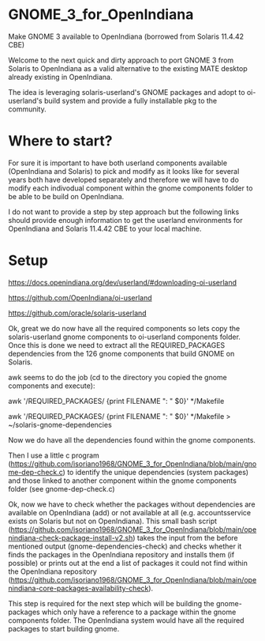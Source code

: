 # GNOME_3_for_OpenIndiana
Make GNOME 3 available to OpenIndiana (borrowed from Solaris 11.4.42 CBE)

Welcome to the next quick and dirty approach to port GNOME 3 from Solaris to OpenIndiana as a valid alternative to the existing MATE desktop already existing in OpenIndiana.

The idea is leveraging solaris-userland's GNOME packages and adopt to oi-userland's build system and provide a fully installable pkg to the community.

# Where to start?

For sure it is important to have both userland components available (OpenIndiana and Solaris) to pick and modify as it looks like for several years both have developed separately and therefore we will have to do modify each indivodual component within the gnome components folder to be able to be build on OpenIndiana.

I do not want to provide a step by step approach but the following links should provide enough information to get the userland environments for OpenIndiana and Solaris 11.4.42 CBE to your local machine.

# Setup

https://docs.openindiana.org/dev/userland/#downloading-oi-userland

https://github.com/OpenIndiana/oi-userland

https://github.com/oracle/solaris-userland



Ok, great we do now have all the required components so lets copy the solaris-userland gnome components to oi-userland components folder. Once this is done we need to extract all the REQUIRED_PACKAGES dependencies from the 126 gnome components that build GNOME on Solaris.

awk seems to do the job (cd to the directory you copied the gnome components and execute): 

awk '/REQUIRED_PACKAGES/ {print FILENAME ": " $0}' */Makefile

awk '/REQUIRED_PACKAGES/ {print FILENAME ": " $0}' */Makefile > ~/solaris-gnome-dependencies

Now we do have all the dependencies found within the gnome components.

Then I use a little c program (https://github.com/isoriano1968/GNOME_3_for_OpenIndiana/blob/main/gnome-dep-check.c) to identify the unique dependencies (system packages) and those linked to another component within the gnome components folder (see gnome-dep-check.c)

Ok, now we have to check whether the packages without dependencies are available on OpenIndiana (add) or not available at all (e.g. accountsservice exists on Solaris but not on OpenIndiana).
This small bash script (https://github.com/isoriano1968/GNOME_3_for_OpenIndiana/blob/main/openindiana-check-package-install-v2.sh) takes the input from the before mentioned output (gnome-dependencies-check) and checks whether it finds the packages in the OpenIndiana repository and installs them (if possible) or prints out at the end a list of packages it could not find within the OpenIndiana repository (https://github.com/isoriano1968/GNOME_3_for_OpenIndiana/blob/main/openindiana-core-packages-availability-check).

This step is required for the next step which will be building the gnome-packages which only have a reference to a package within the gnome components folder. The OpenIndiana system would have all the required packages to start building gnome.







